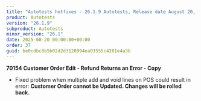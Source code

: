 ```yaml
---
title: "Autotests hotfixes - 26.1.9 Autotests, Release date August 20, 2025 - Hotfixes"
product: Autotests
version: "26.1.9"
subproduct: Autotests
minor_version: "26.1"
date: 2025-08-20 00:00:00+00:00
order: 37
guid: be0cdbc8b5b02d2d3120994ea03555c4201e4a3b
---
```


<strong>70154 Customer Order Edit - Refund Returns an Error - Copy</strong>
<ul><li>Fixed problem when multiple add and void lines on POS could result in error: <b>Customer Order cannot be Updated. Changes will be rolled back.</b></li></ul>

